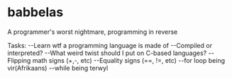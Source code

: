 # babbelas
A programmer's worst nightmare, programming in reverse


Tasks:
--Learn wtf a programming language is made of
    --Compiled or interpreted?
    --What weird twist should I put on C-based languages?
        --Flipping math signs (+,-, etc)
        --Equality signs (==, !=, etc)
        --for loop being vir(Afrikaans)
        --while being terwyl
         